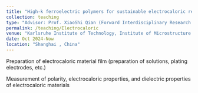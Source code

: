 ```yaml
---
title: "High-k ferroelectric polymers for sustainable electrocaloric refrigeration"
collection: teaching
type: "Advisor: Prof. XiaoShi Qian (Forward Interdisciplinary Research Center SJTU)"
permalink: /teaching/Electrocaloric
venue: "Karlsruhe Institute of Technology, Institute of Microstructure Technologies"
date: Oct 2024-Now
location: "Shanghai , China"
---
```


Preparation of electrocaloric material film (preparation of solutions, plating electrodes, etc.)

Measurement of polarity, electrocaloric properties, and dielectric properties of electrocaloric materials

